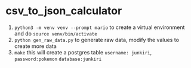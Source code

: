 # csv_to_json_calculator

1. `python3 -m venv venv --prompt mario` to create a virtual environment and do `source venv/bin/activate` 
2. `python gen_raw_data.py` to generate raw data, modify the values to create more data
3. `make` this will create a postgres table `username: junkiri`, `password:pokemon` `database:junkiri`